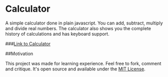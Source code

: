 # Calculator

A simple calculator done in plain javascript. You can add, subtract, multiply and divide real numbers. The calculator also shows you the complete history of calculations and has keyboard support.

###[Link to Calculator](https://lambertschulze.github.io/Calculator)

##Motivation

This project was made for learning experience. Feel free to fork, comment and critique. It's open source and available under the [MIT License](LICENSE.md).